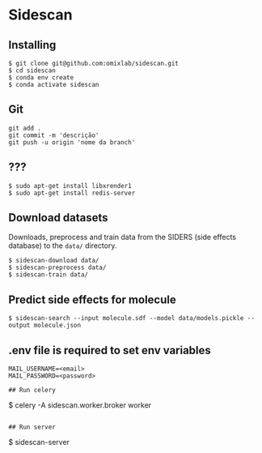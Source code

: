 # Sidescan

## Installing

```
$ git clone git@github.com:omixlab/sidescan.git
$ cd sidescan
$ conda env create
$ conda activate sidescan
```

## Git
```
git add .
git commit -m 'descrição'
git push -u origin 'nome da branch'
```

## ???

```
$ sudo apt-get install libxrender1
$ sudo apt-get install redis-server
```

## Download datasets

Downloads, preprocess and train data from the SIDERS (side effects database) to the `data/` directory.

```
$ sidescan-download data/
$ sidescan-preprocess data/
$ sidescan-train data/
```


## Predict side effects for molecule

```
$ sidescan-search --input molecule.sdf --model data/models.pickle --output molecule.json
```

## .env file is required to set env variables
```
MAIL_USERNAME=<email>
MAIL_PASSWORD=<password>

## Run celery
```
$ celery -A sidescan.worker.broker worker
```

## Run server

```
$ sidescan-server
```